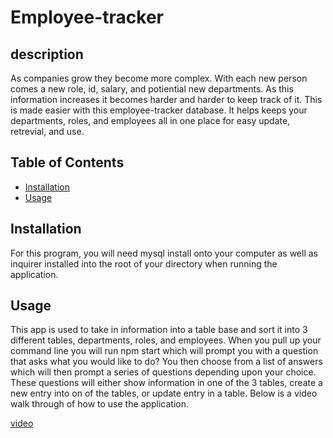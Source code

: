 # Employee-tracker

## description

As companies grow they become more complex. With each new person comes a new role, id, salary, and potiential new departments. As this information increases
it becomes harder and harder to keep track of it. This is made easier with this employee-tracker database. It helps keeps your departments, roles, and employees all in one place
for easy update, retrevial, and use.


## Table of Contents

* [Installation](#installation)
* [Usage](#usage)

## Installation

For this program, you will need mysql install onto your computer as well as inquirer installed into the root of your directory when running the application. 

## Usage

This app is used to take in information into a table base and sort it into 3 different tables, departments, roles, and employees. When you pull up your command line you will run npm start which will prompt you with a question that asks what you would like to do? You then choose from a list of answers which will then prompt a series of questions depending upon your choice. These questions will either show information in one of the 3 tables, create a new entry into on of the tables, or update entry in a table. Below is a video walk through of how to use the application.

[video](https://watch.screencastify.com/v/pMIKiC3Nv4L3CmZqaouo)